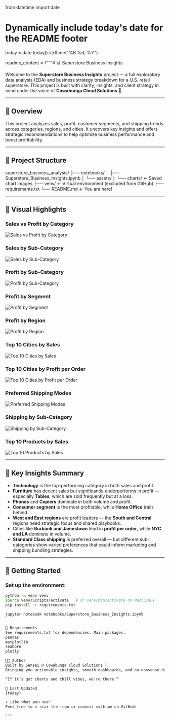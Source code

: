 from datetime import date

# Dynamically include today's date for the README footer
today = date.today().strftime("%B %d, %Y")

readme_content = f"""# 📊 Superstore Business Insights

Welcome to the **Superstore Business Insights** project — a full exploratory data analysis (EDA) and business strategy breakdown for a U.S. retail superstore. This project is built with clarity, insights, and client strategy in mind under the voice of **Cowabunga Cloud Solutions 🌊**.

---

## 🧠 Overview

This project analyzes sales, profit, customer segments, and shipping trends across categories, regions, and cities. It uncovers key insights and offers strategic recommendations to help optimize business performance and boost profitability.

---

## 📂 Project Structure

superstore_business_analysis/ ├── notebooks/ │ ├── Superstore_Business_Insights.ipynb │ └── assets/ │ └── charts/ <- Saved chart images ├── venv/ <- Virtual environment (excluded from GitHub) ├── requirements.txt └── README.md <- You are here!



---

## 📸 Visual Highlights

### Sales vs Profit by Category
![Sales vs Profit by Category](notebooks/assets/charts/sales_profit_by_category.png)

### Sales by Sub-Category
![Sales by Sub-Category](notebooks/assets/charts/sales_by_subcategory.png)

### Profit by Sub-Category
![Profit by Sub-Category](notebooks/assets/charts/profit_by_subcategory.png)

### Profit by Segment
![Profit by Segment](notebooks/assets/charts/profit_by_segment.png)

### Profit by Region
![Profit by Region](notebooks/assets/charts/profit_by_region.png)

### Top 10 Cities by Sales
![Top 10 Cities by Sales](notebooks/assets/charts/top10_cities_by_sales.png)

### Top 10 Cities by Profit per Order
![Top 10 Cities by Profit per Order](notebooks/assets/charts/top10_cities_by_profit_per_order.png)

### Preferred Shipping Modes
![Preferred Shipping Modes](notebooks/assets/charts/preferred_shipping_modes.png)

### Shipping by Sub-Category
![Shipping by Sub-Category](notebooks/assets/charts/shipping_by_subcategory.png)

### Top 10 Products by Sales
![Top 10 Products by Sales](notebooks/assets/charts/top10_products_by_sales.png)

---

## 🧩 Key Insights Summary

- **Technology** is the top-performing category in both sales and profit.
- **Furniture** has decent sales but significantly underperforms in profit — especially **Tables**, which are sold frequently but at a loss.
- **Phones** and **Copiers** dominate in both volume and profit.
- **Consumer segment** is the most profitable, while **Home Office** trails behind.
- **West and East regions** are profit leaders — the **South and Central** regions need strategic focus and shared playbooks.
- Cities like **Burbank and Jamestown** lead in **profit per order**, while **NYC and LA** dominate in volume.
- **Standard Class shipping** is preferred overall — but different sub-categories show varied preferences that could inform marketing and shipping bundling strategies.

---

## 🚀 Getting Started

### Set up the environment:
```bash
python -m venv venv
source venv/Scripts/activate   # or venv/bin/activate on Mac/Linux
pip install -r requirements.txt

jupyter notebook notebooks/Superstore_Business_Insights.ipynb


🧾 Requirements
See requirements.txt for dependencies. Main packages:
pandas
matplotlib
seaborn
plotly

👨‍💻 Author
Built by Sensei @ Cowabunga Cloud Solutions 🐢
Bringing you actionable insights, smooth dashboards, and no-nonsense data storytelling.

“If it’s got charts and chill vibes, we’re there.”

📅 Last Updated
{today}

⭐ Like what you see?
Feel free to ⭐ star the repo or connect with me on GitHub!

"""